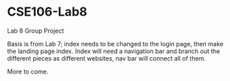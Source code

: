 # CSE106-Lab8
Lab 8 Group Project

Basis is from Lab 7; index needs to be changed to the login page, then make the landing page index.
Index will need a navigation bar and branch out the different pieces as different websites, nav bar will connect all of them.

More to come.
